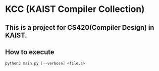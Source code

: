 # KCC (KAIST Compiler Collection)

## This is a project for CS420(Compiler Design) in KAIST.

## How to execute
`python3 main.py [--verbose] <file.c>`

